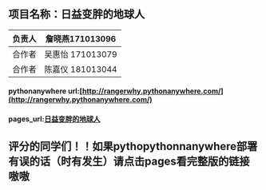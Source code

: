 ## 项目名称：日益变胖的地球人
   
|   负责人  |  詹晓燕171013096  |
|  ----  | ----  |
| 合作者   | 吴惠怡 171013079|
|   合作者| 陈嘉仪 181013044 |




#### pythonanywhere url:[http://rangerwhy.pythonanywhere.com/](http://rangerwhy.pythonanywhere.com/)
#### pages_url:[日益变胖的地球人](http://xlayal.gitee.io/the_fattening_people_on_earth)

## 评分的同学们！！如果pythopythonnanywhere部署有误的话（时有发生）请点击pages看完整版的链接嗷嗷
